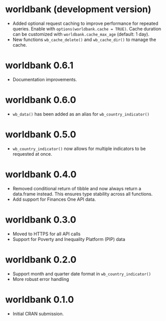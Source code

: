 # worldbank (development version)

* Added optional request caching to improve performance for repeated queries.
  Enable with `options(worldbank.cache = TRUE)`. Cache duration can be customized
  with `worldbank.cache_max_age` (default: 1 day).
* New functions `wb_cache_delete()` and `wb_cache_dir()` to manage the cache.

# worldbank 0.6.1

* Documentation improvements.

# worldbank 0.6.0

* `wb_data()` has been added as an alias for `wb_country_indicator()`

# worldbank 0.5.0

* `wb_country_indicator()` now allows for multiple indicators to be
  requested at once.

# worldbank 0.4.0

* Removed conditional return of tibble and now always return a
  data.frame instead. This ensures type stability across all functions.
* Add support for Finances One API data.

# worldbank 0.3.0

- Moved to HTTPS for all API calls
- Support for Poverty and Inequality Platform (PIP) data

# worldbank 0.2.0

- Support month and quarter date format in `wb_country_indicator()`
- More robust error handling

# worldbank 0.1.0

- Initial CRAN submission.
